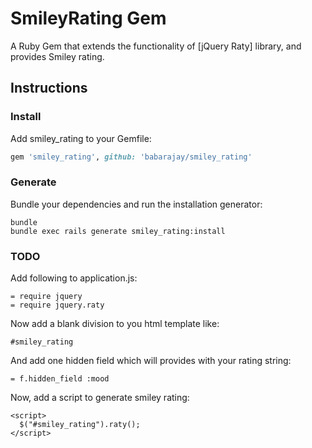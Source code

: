 # SmileyRating Gem

A Ruby Gem that extends the functionality of [jQuery Raty] library, and provides Smiley rating.

## Instructions

### Install

Add smiley_rating to your Gemfile:

```ruby
gem 'smiley_rating', github: 'babarajay/smiley_rating'
```

### Generate

Bundle your dependencies and run the installation generator:

```shell
bundle
bundle exec rails generate smiley_rating:install
```

### TODO

Add following to application.js:

```
= require jquery
= require jquery.raty
```

Now add a blank division to you html template like:

```HAML
#smiley_rating
```

And add one hidden  field which will provides with your rating string:

```HAML
= f.hidden_field :mood
```

Now, add a script to generate smiley rating:

```
<script>
  $("#smiley_rating").raty();
</script>
```
